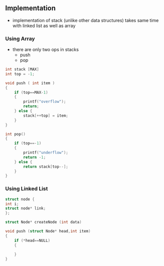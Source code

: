 ## Implementation

- implementation of stack (unlike other data structures) takes same time with linked list as well as array
### Using Array
- there are only two ops in stacks
	- push
	- pop
```c
int stack [MAX]
int top = -1;

void push ( int item )
{
	if (top==MAX-1)
	{
		printf("overflow");
		return;
	} else {
		stack[++top] = item;
	}
}

int pop()
{
	if (top==-1)
	{
		printf("underflow");
		return -1;
	} else {
		return stack[top--];
	}
}
```

### Using Linked List
```c
struct node {
int i;
struct node* link;
};

struct Node* createNode (int data)

void push (struct Node* head,int item)
{
	if (*head==NULL)
	{
		
	}
}
```